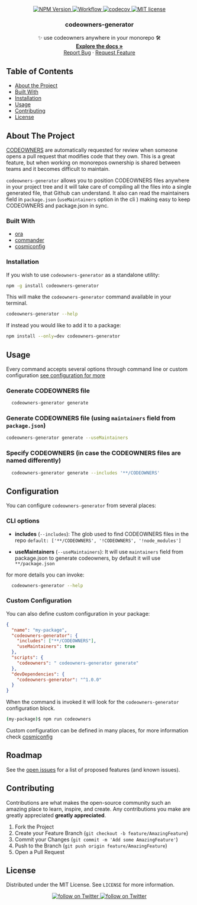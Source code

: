 <!-- PROJECT LOGO -->
<p align="center">
    <a href="https://www.npmjs.com/package/codeowners-generator">
      <img src="https://img.shields.io/npm/v/codeowners-generator/latest.svg?style=flat-square" alt="NPM Version" />
    </a>
    <a href="https://github.com/gagoar/codeowners-generator/actions">
      <img src="https://github.com/gagoar/codeowners-generator/workflows/codeowners-generator/badge.svg" alt="Workflow" />
    </a>
    <a href="https://codecov.io/gh/gagoar/codeowners-generator">
      <img src="https://codecov.io/gh/gagoar/codeowners-generator/branch/master/graph/badge.svg?token=48gHuQl8zV" alt="codecov" />
    </a>
    <a href="https://github.com/gagoar/codeowners-generator/blob/master/LICENSE">
      <img src="https://img.shields.io/npm/l/codeowners-generator.svg?style=flat-square" alt="MIT license" />
    </a>
</p>

<p align="center">

  <h3 align="center">codeowners-generator</h3>

  <p align="center">
    ✨ use codeowners anywhere in your monorepo 🛠️
    <br />
    <a href="https://github.com/gagoar/codeowners-generator#table-of-contents"><strong>Explore the docs »</strong></a>
    <br />
    <a href="https://github.com/gagoar/codeowners-generator/issues">Report Bug</a>
    ·
    <a href="https://github.com/gagoar/codeowners-generator/issues">Request Feature</a>
  </p>
</p>

<!-- TABLE OF CONTENTS -->

## Table of Contents

- [About the Project](#about-the-project)
- [Built With](#built-with)
- [Installation](#installation)
- [Usage](#usage)
- [Contributing](#contributing)
- [License](#license)

<!-- ABOUT THE PROJECT -->

## About The Project

[CODEOWNERS](https://docs.github.com/en/github/creating-cloning-and-archiving-repositories/about-code-owners) are automatically requested for review when someone opens a pull request that modifies code that they own. This is a great feature, but when working on monorepos ownership is shared between teams and it becomes difficult to maintain.

`codeowners-generator` allows you to position CODEOWNERS files anywhere in your project tree and it will take care of compiling all the files into a single generated file, that Github can understand. It also can read the maintainers field in `package.json` (`useMaintainers` option in the cli ) making easy to keep CODEOWNERS and package.json in sync.

### Built With

- [ora](https://github.com/sindresorhus/ora)
- [commander](https://github.com/tj/commander.js/)
- [cosmiconfig](https://github.com/davidtheclark/cosmiconfig)

<!-- GETTING STARTED -->

### Installation

If you wish to use `codeowners-generator` as a standalone utility:

```sh
npm -g install codeowners-generator
```

This will make the `codeowners-generator` command available in your terminal.

```sh
codeowners-generator --help
```

If instead you would like to add it to a package:

```sh
npm install --only=dev codeowners-generator
```

<!-- USAGE EXAMPLES -->

## Usage

Every command accepts several options through command line or custom configuration [see configuration for more](#configuration)

### Generate CODEOWNERS file

```sh
  codeowners-generator generate
```

### Generate CODEOWNERS file (using `maintainers` field from `package.json`)

```sh
codeowners-generator generate --useMaintainers
```

### Specify CODEOWNERS (in case the CODEOWNERS files are named differently)

```sh
  codeowners-generator generate --includes '**/CODEOWNERS'
```

<!-- CONFIGURATION -->

## Configuration

You can configure `codeowners-generator` from several places:

### CLI options

- **includes** (`--includes`): The glob used to find CODEOWNERS files in the repo `default: ['**/CODEOWNERS', '!CODEOWNERS', '!node_modules']`

- **useMaintainers** (`--useMaintainers`): It will use `maintainers` field from package.json to generate codeowners, by default it will use `**/package.json`

for more details you can invoke:

```sh
  codeowners-generator --help
```

### Custom Configuration

You can also define custom configuration in your package:

```json
{
  "name": "my-package",
  "codeowners-generator": {
    "includes": ["**/CODEOWNERS"],
    "useMaintainers": true
  },
  "scripts": {
    "codeowners": " codeowners-generator generate"
  },
  "devDependencies": {
    "codeowners-generator": "^1.0.0"
  }
}
```

When the command is invoked it will look for the `codeowners-generator` configuration block.

```bash
(my-package)$ npm run codeowners
```

Custom configuration can be defined in many places, for more information check [cosmiconfig](https://github.com/davidtheclark/cosmiconfig)

<!-- ROADMAP -->

## Roadmap

See the [open issues](https://github.com/gagoar/codeowners-generator/issues) for a list of proposed features (and known issues).

<!-- CONTRIBUTING -->

## Contributing

Contributions are what makes the open-source community such an amazing place to learn, inspire, and create. Any contributions you make are greatly appreciated **greatly appreciated**.

1. Fork the Project
2. Create your Feature Branch (`git checkout -b feature/AmazingFeature`)
3. Commit your Changes (`git commit -m 'Add some AmazingFeature'`)
4. Push to the Branch (`git push origin feature/AmazingFeature`)
5. Open a Pull Request

<!-- LICENSE -->

## License

Distributed under the MIT License. See `LICENSE` for more information.

<!-- CONTACT -->

<p align="center">
  <a href="https://linkedin.com/in/gagoar">
      <img src="https://img.shields.io/badge/-LinkedIn-black.svg?style=flat-square&logo=linkedin&colorB=555" alt="follow on Twitter">
  </a>
    <a href="https://twitter.com/intent/follow?screen_name=gagoar">
      <img src="https://img.shields.io/twitter/follow/gagoar?style=social&logo=twitter" alt="follow on Twitter">
  </a>
</p>

<!-- MARKDOWN LINKS & IMAGES -->
<!-- https://www.markdownguide.org/basic-syntax/#reference-style-links -->
